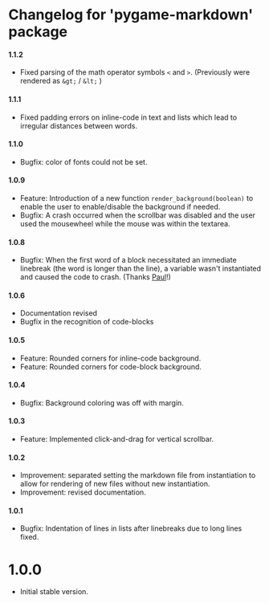 # Changelog for 'pygame-markdown' package 

#### 1.1.2

- Fixed parsing of the math operator symbols `<` and `>`. (Previously were rendered as `&gt;` / `&lt;` )

#### 1.1.1
- Fixed padding errors on inline-code in text and lists which lead to irregular distances between words.

#### 1.1.0
- Bugfix: color of fonts could not be set.  

#### 1.0.9
- Feature: Introduction of a new function `render_background(boolean)` to enable the user to enable/disable the background if needed.
- Bugfix: A crash occurred when the scrollbar was disabled and the user used the mousewheel 
while the mouse was within the textarea. 

#### 1.0.8
- Bugfix: When the first word of a block necessitated an immediate linebreak (the word is longer than the line), 
a variable wasn't instantiated and caused the code to crash. (Thanks [Paul](https://github.com/pmp-p)!)

#### 1.0.6
- Documentation revised
- Bugfix in the recognition of code-blocks

#### 1.0.5
- Feature: Rounded corners for inline-code background.
- Feature: Rounded corners for code-block background.

#### 1.0.4
- Bugfix: Background coloring was off with margin.

#### 1.0.3
- Feature: Implemented click-and-drag for vertical scrollbar.

#### 1.0.2
- Improvement: separated setting the markdown file from instantiation to allow for rendering of new files without new instantiation.
- Improvement: revised documentation.

#### 1.0.1
- Bugfix: Indentation of lines in lists after linebreaks due to long lines fixed.


# 1.0.0
- Initial stable version. 
